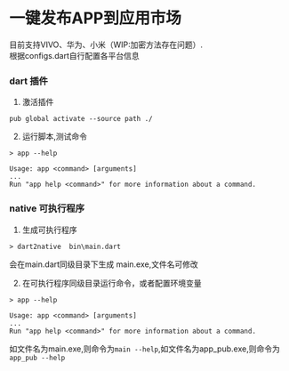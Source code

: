 # 一键发布APP到应用市场


目前支持VIVO、华为、小米（WIP:加密方法存在问题）.    
根据configs.dart自行配置各平台信息    


### dart 插件  
1. 激活插件
```
pub global activate --source path ./
```

2. 运行脚本,测试命令
```
> app --help

Usage: app <command> [arguments]
...
Run "app help <command>" for more information about a command.
```
    
### native 可执行程序  
1. 生成可执行程序
```
> dart2native  bin\main.dart
```
会在main.dart同级目录下生成 main.exe,文件名可修改

2. 在可执行程序同级目录运行命令，或者配置环境变量    
```
> app --help

Usage: app <command> [arguments]
...
Run "app help <command>" for more information about a command.
```
如文件名为main.exe,则命令为`main --help`,如文件名为app_pub.exe,则命令为`app_pub --help`